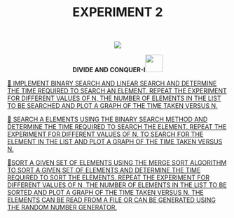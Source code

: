 <h1 align="center">EXPERIMENT 2</h1>
<!-- PROJECT LOGO -->
<br />
<p align="center">
  <a href="https://github.com/DHANOLA/CLASS-NOTIX/edit/root/SEMESTER%203/DESIGN%20AND%20ANALYSIS%20OF%20ALGORITHMS%20LAB/EXPERIMENT%202">
    <img src="https://media.giphy.com/media/efC0bBIS3G2FmgnJGU/giphy.gif" >
  </a>

  

  <p align="center">
  <b> DIVIDE AND CONQUER-I<img src="https://media.giphy.com/media/ducsQFMyHcdiTeIcuD/giphy.gif" width="40" height="40" /></b>
    <br />
   
  </p>
</p>



   <a href="https://github.com/DHANOLA/CLASS-NOTIX/blob/root/SEMESTER%203/DESIGN%20AND%20ANALYSIS%20OF%20ALGORITHMS%20LAB/EXPERIMENT%202/QUESTIONS 1.cpp" style="color: ">💠 IMPLEMENT BINARY SEARCH AND LINEAR SEARCH AND DETERMINE THE TIME REQUIRED TO SEARCH AN ELEMENT. REPEAT THE EXPERIMENT FOR DIFFERENT VALUES OF N, THE NUMBER OF ELEMENTS IN THE LIST TO BE SEARCHED AND PLOT A GRAPH OF THE TIME TAKEN VERSUS N. </a><br />
  

<a href="https://github.com/DHANOLA/CLASS-NOTIX/blob/root/SEMESTER%203/DESIGN%20AND%20ANALYSIS%20OF%20ALGORITHMS%20LAB/EXPERIMENT%202/QUESTIONS 2.cpp" style="color: ">💠 SEARCH A ELEMENTS USING THE BINARY SEARCH METHOD AND DETERMINE THE TIME REQUIRED TO SEARCH THE ELEMENT. REPEAT THE EXPERIMENT FOR DIFFERENT VALUES OF N, TO SEARCH FOR THE ELEMENT IN THE LIST AND PLOT A GRAPH OF THE TIME TAKEN VERSUS N.</a><br /> 

<a href="https://github.com/DHANOLA/CLASS-NOTIX/blob/root/SEMESTER%203/DESIGN%20AND%20ANALYSIS%20OF%20ALGORITHMS%20LAB/EXPERIMENT%202/QUESTIONS 3.cpp" style="color: ">💠SORT A GIVEN SET OF ELEMENTS USING THE MERGE SORT ALGORITHM TO SORT A GIVEN SET OF ELEMENTS AND DETERMINE THE TIME REQUIRED TO SORT THE ELEMENTS. REPEAT THE EXPERIMENT FOR DIFFERENT VALUES OF N, THE NUMBER OF ELEMENTS IN THE LIST TO BE SORTED AND PLOT A GRAPH
OF THE TIME TAKEN VERSUS N. THE ELEMENTS CAN BE READ FROM A FILE OR CAN BE GENERATED USING THE RANDOM NUMBER GENERATOR.</a><br />

 
 
 
 
 
 
 
